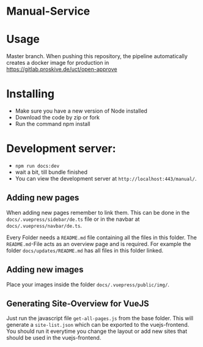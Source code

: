 # Manual-Service

# Usage
Master branch.
When pushing this repository, the pipeline automatically creates a docker image for production in https://gitlab.proskive.de/uct/open-approve

# Installing

- Make sure you have a new version of Node installed
- Download the code by zip or fork
- Run the command npm install

# Development server:

- ``npm run docs:dev``
- wait a bit, till bundle finished
- You can view the development server at `http://localhost:443/manual/`.

## Adding new pages
When adding new pages remember to link them. This can be done in the ``docs/.vuepress/sidebar/de.ts`` file or in the navbar at
``docs/.vuepress/navbar/de.ts``.


Every Folder needs a ``README.md`` file containing all the files in this folder. The ``README.md``-File acts as an overview page and is required.
For example the folder ``docs/updates/README.md`` has all files in this folder linked.

## Adding new images
Place your images inside the folder ``docs/.vuepress/public/img/``.

## Generating Site-Overview for VueJS
Just run the javascript file ``get-all-pages.js`` from the base folder. This will generate a ``site-list.json`` which can be exported to the vuejs-frontend. 
You should run it everytime you change the layout or add new sites that should be used in the vuejs-frontend.
